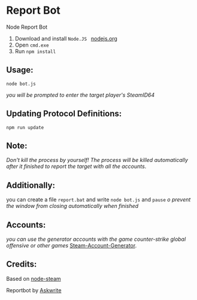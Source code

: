 # Report Bot
Node Report Bot 

1) Download and install   `Node.JS `   [nodejs.org](https://nodejs.org/en/)
2) Open `cmd.exe ` 
3) Run `npm install `

## Usage:
`node bot.js ` 

*you will be prompted to enter the target player's SteamID64*

## Updating Protocol Definitions:
`npm run update `

## Note:

*Don't kill the process by yourself!
The process will be killed automatically after it finished to report the target with all the accounts*.

## Additionally:

you can create a file `report.bat` and write `node bot.js` 
and `pause` *o prevent the window from closing automatically when finished*

## Accounts: 
*you can use the generator accounts with the game counter-strike global offensive or other games*
[Steam-Account-Generator](https://github.com/EarsKilla/Steam-Account-Generator).

## Credits:

Based on [node-steam ](https://github.com/seishun/node-steam)

Reportbot by [Askwrite](https://github.com/Askwrite/node-csgo-reportbot)
